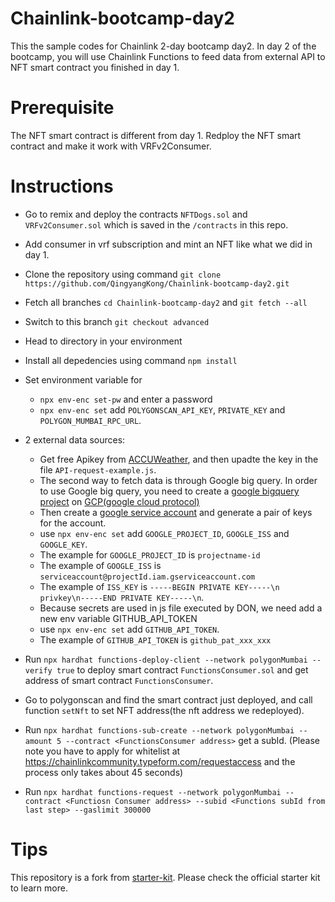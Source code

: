 # Chainlink-bootcamp-day2

This the sample codes for Chainlink 2-day bootcamp day2. In day 2 of the bootcamp, you will use Chainlink Functions to feed data from external API to NFT smart contract you finished in day 1.

# Prerequisite
The NFT smart contract is different from day 1. Redploy the NFT smart contract and make it work with VRFv2Consumer.

# Instructions
- Go to remix and deploy the contracts `NFTDogs.sol` and `VRFv2Consumer.sol` which is saved in the `/contracts` in this repo. 
- Add consumer in vrf subscription and mint an NFT like what we did in day 1. 
- Clone the repository using command `git clone https://github.com/QingyangKong/Chainlink-bootcamp-day2.git`
- Fetch all branches `cd Chainlink-bootcamp-day2` and `git fetch --all`
- Switch to this branch `git checkout advanced`
- Head to directory in your environment
- Install all depedencies using command `npm install`
- Set environment variable for
  - `npx env-enc set-pw` and enter a password
  - `npx env-enc set` add `POLYGONSCAN_API_KEY`, `PRIVATE_KEY` and `POLYGON_MUMBAI_RPC_URL`.
- 2 external data sources:
  - Get free Apikey from [ACCUWeather](https://developer.accuweather.com/), and then upadte the key in the file `API-request-example.js`.
  - The second way to fetch data is through Google big query. In order to use Google big query, you need to create a [google bigquery project](https://console.cloud.google.com/bigquery) on [GCP(google cloud protocol)](https://cloud.google.com/gcp?hl=en)
  - Then create a [google service account](https://console.cloud.google.com/iam-admin/iam) and generate a pair of keys for the account.
  - use `npx env-enc set` add `GOOGLE_PROJECT_ID`, `GOOGLE_ISS` and `GOOGLE_KEY`. 
  - The example for `GOOGLE_PROJECT_ID` is `projectname-id`
  - The example of `GOOGLE_ISS` is `serviceaccount@projectId.iam.gserviceaccount.com`
  - The example of `ISS_KEY` is `-----BEGIN PRIVATE KEY-----\n privkey\n-----END PRIVATE KEY-----\n`. 
  - Because secrets are used in js file executed by DON, we need add a new env variable GITHUB_API_TOKEN
  - use `npx env-enc set` add `GITHUB_API_TOKEN`. 
  - The example of `GITHUB_API_TOKEN` is `github_pat_xxx_xxx`

- Run `npx hardhat functions-deploy-client --network polygonMumbai --verify true` to deploy smart contract `FunctionsConsumer.sol` and get address of smart contract `FunctionsConsumer`.
- Go to polygonscan and find the smart contract just deployed, and call function `setNft` to set NFT address(the nft address we redeployed).
- Run `npx hardhat functions-sub-create --network polygonMumbai --amount 5 --contract <FunctionsConsumer address>` get a subId. (Please note you have to apply for whitelist at https://chainlinkcommunity.typeform.com/requestaccess and the process only takes about 45 seconds)
- Run `npx hardhat functions-request --network polygonMumbai --contract <Functiosn Consumer address> --subid <Functions subId from last step> --gaslimit 300000`

# Tips
This repository is a fork from [starter-kit](https://github.com/smartcontractkit/functions-hardhat-starter-kit/tree/main). Please check the official starter kit to learn more.